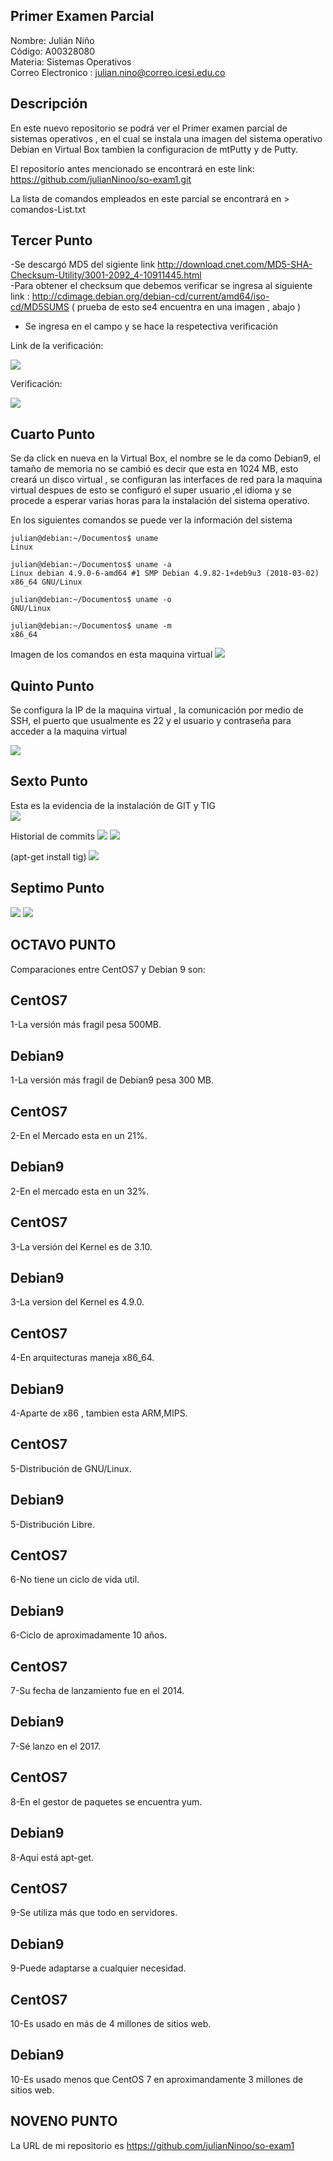  

## Primer Examen Parcial 

 Nombre: Julián Niño  
 Código: A00328080  
 Materia: Sistemas Operativos  
 Correo Electronico : julian.nino@correo.icesi.edu.co


 ## Descripción 

En este nuevo repositorio se podrá ver el Primer examen parcial de sistemas operativos , en el cual se instala una imagen del sistema operativo  Debian en Virtual Box tambien la configuracion de mtPutty y de Putty.  

El repositorio antes mencionado se encontrará en este link: https://github.com/julianNinoo/so-exam1.git  

La lista de comandos empleados en este parcial se encontrará en  > comandos-List.txt

 
## Tercer Punto

-Se descargó MD5 del sigiente link http://download.cnet.com/MD5-SHA-Checksum-Utility/3001-2092_4-10911445.html  
-Para obtener el checksum que debemos verificar se ingresa al siguiente link : http://cdimage.debian.org/debian-cd/current/amd64/iso-cd/MD5SUMS ( prueba de esto se4 encuentra en una imagen , abajo ) 
- Se ingresa en el campo  y se hace la respetectiva verificación 

Link de la verificación:  



![](Imagenes/Descarga2.png)  


Verificación:   

![](Imagenes/Descarga1.png)  


## Cuarto Punto 
Se da click en nueva en la Virtual Box, el nombre  se le da como Debian9, el tamaño de memoria no se cambió es decir que esta en 1024 MB, esto creará un disco virtual , se configuran las interfaces de red para la maquina virtual despues de esto se configuró el super usuario ,el idioma y se procede a esperar varias horas para la instalación del sistema operativo.  

En los siguientes comandos se puede ver la información del sistema 


``` 
julian@debian:~/Documentos$ uname
Linux
```
```
julian@debian:~/Documentos$ uname -a
Linux debian 4.9.0-6-amd64 #1 SMP Debian 4.9.82-1+deb9u3 (2018-03-02) x86_64 GNU/Linux
```
```
julian@debian:~/Documentos$ uname -o
GNU/Linux
```
```
julian@debian:~/Documentos$ uname -m
x86_64
```
Imagen de los comandos en esta maquina virtual
![](Imagenes/Descarga3.png) 

 ## Quinto Punto
 
 Se configura la IP de la maquina virtual , la comunicación por medio de SSH, el puerto que usualmente es 22 y el usuario y contraseña para acceder a la maquina virtual 
 
![](Imagenes/Descarga4.png) 

## Sexto Punto

Esta es la evidencia de la instalación de GIT y TIG  
![](Imagenes/Descarga7.png) 


Historial de commits
![](Imagenes/Descarga5.png) 
![](Imagenes/Descarga6.png) 


(apt-get install tig)
![](Imagenes/Descarga8.png) 


## Septimo Punto

![](Imagenes/Descarga9.png) 
![](Imagenes/Descarga10.png) 
## OCTAVO PUNTO

Comparaciones entre CentOS7 y Debian 9 son:


## CentOS7                                           	     
1-La versión más fragil pesa 500MB.  
## Debian9  
1-La versión más fragil de Debian9 pesa 300 MB.  
## CentOS7  
2-En el Mercado esta en un 21%.  
## Debian9  
2-En el mercado esta en un 32%.  
## CentOS7  
3-La versión del Kernel es de 3.10.  
## Debian9  
3-La version del Kernel es 4.9.0.  
## CentOS7  
4-En arquitecturas maneja x86_64.  
## Debian9  
4-Aparte de x86 , tambien esta ARM,MIPS.  
## CentOS7  
5-Distribución de GNU/Linux.
## Debian9  
5-Distribución Libre.  
## CentOS7  
6-No tiene un ciclo de vida util.  
## Debian9  
6-Ciclo de aproximadamente 10 años.  
## CentOS7  
7-Su fecha de lanzamiento fue en el 2014.  
## Debian9  
7-Sé lanzo en el 2017.
## CentOS7   
8-En el gestor de paquetes se encuentra yum.  
## Debian9   
8-Aquí está apt-get.  
## CentOS7  
9-Se utiliza más que todo en servidores. 
## Debian9   
9-Puede adaptarse a cualquier necesidad.  
## CentOS7   
10-Es usado en más de 4 millones de sitios web.  
## Debian9  
10-Es usado menos que CentOS 7 en aproximandamente 3 millones de sitios web.

## NOVENO PUNTO
La URL de mi repositorio es https://github.com/julianNinoo/so-exam1 
